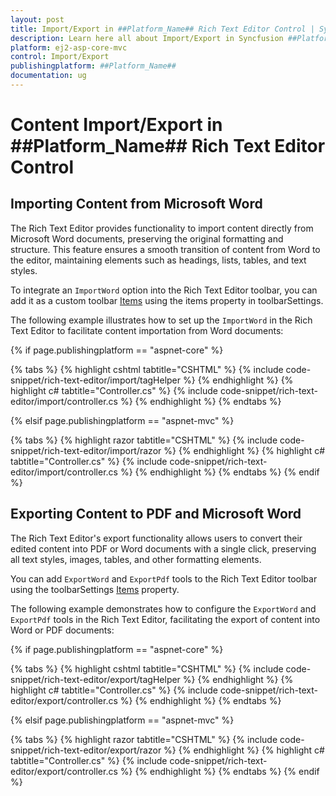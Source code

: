 ```yaml
---
layout: post
title: Import/Export in ##Platform_Name## Rich Text Editor Control | Syncfusion
description: Learn here all about Import/Export in Syncfusion ##Platform_Name## Rich Text Editor control of Syncfusion Essential JS 2 and more.
platform: ej2-asp-core-mvc
control: Import/Export
publishingplatform: ##Platform_Name##
documentation: ug
---
```


# Content Import/Export in ##Platform_Name## Rich Text Editor Control

## Importing Content from Microsoft Word

The Rich Text Editor provides functionality to import content directly from Microsoft Word documents, preserving the original formatting and structure. This feature ensures a smooth transition of content from Word to the editor, maintaining elements such as headings, lists, tables, and text styles.

To integrate an `ImportWord` option into the Rich Text Editor toolbar, you can add it as a custom toolbar [Items](https://help.syncfusion.com/cr/aspnetmvc-js2/Syncfusion.EJ2.RichTextEditor.RichTextEditorToolbarSettings.html#Syncfusion_EJ2_RichTextEditor_RichTextEditorToolbarSettings_Items) using the items property in toolbarSettings.

The following example illustrates how to set up the `ImportWord` in the Rich Text Editor to facilitate content importation from Word documents:

{% if page.publishingplatform == "aspnet-core" %}

{% tabs %}
{% highlight cshtml tabtitle="CSHTML" %}
{% include code-snippet/rich-text-editor/import/tagHelper %}
{% endhighlight %}
{% highlight c# tabtitle="Controller.cs" %}
{% include code-snippet/rich-text-editor/import/controller.cs %}
{% endhighlight %}
{% endtabs %}

{% elsif page.publishingplatform == "aspnet-mvc" %}

{% tabs %}
{% highlight razor tabtitle="CSHTML" %}
{% include code-snippet/rich-text-editor/import/razor %}
{% endhighlight %}
{% highlight c# tabtitle="Controller.cs" %}
{% include code-snippet/rich-text-editor/import/controller.cs %}
{% endhighlight %}
{% endtabs %}
{% endif %}

## Exporting Content to PDF and Microsoft Word

The Rich Text Editor's export functionality allows users to convert their edited content into PDF or Word documents with a single click, preserving all text styles, images, tables, and other formatting elements.

You can add `ExportWord` and `ExportPdf` tools to the Rich Text Editor toolbar using the toolbarSettings [Items](https://help.syncfusion.com/cr/aspnetmvc-js2/Syncfusion.EJ2.RichTextEditor.RichTextEditorToolbarSettings.html#Syncfusion_EJ2_RichTextEditor_RichTextEditorToolbarSettings_Items) property.

The following example demonstrates how to configure the `ExportWord` and `ExportPdf` tools in the Rich Text Editor, facilitating the export of content into Word or PDF documents:

{% if page.publishingplatform == "aspnet-core" %}

{% tabs %}
{% highlight cshtml tabtitle="CSHTML" %}
{% include code-snippet/rich-text-editor/export/tagHelper %}
{% endhighlight %}
{% highlight c# tabtitle="Controller.cs" %}
{% include code-snippet/rich-text-editor/export/controller.cs %}
{% endhighlight %}
{% endtabs %}

{% elsif page.publishingplatform == "aspnet-mvc" %}

{% tabs %}
{% highlight razor tabtitle="CSHTML" %}
{% include code-snippet/rich-text-editor/export/razor %}
{% endhighlight %}
{% highlight c# tabtitle="Controller.cs" %}
{% include code-snippet/rich-text-editor/export/controller.cs %}
{% endhighlight %}
{% endtabs %}
{% endif %}